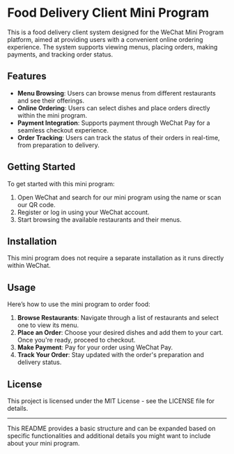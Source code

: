 # Food Delivery Client Mini Program

This is a food delivery client system designed for the WeChat Mini Program platform, aimed at providing users with a convenient online ordering experience. The system supports viewing menus, placing orders, making payments, and tracking order status.

## Features

- **Menu Browsing**: Users can browse menus from different restaurants and see their offerings.
- **Online Ordering**: Users can select dishes and place orders directly within the mini program.
- **Payment Integration**: Supports payment through WeChat Pay for a seamless checkout experience.
- **Order Tracking**: Users can track the status of their orders in real-time, from preparation to delivery.

## Getting Started

To get started with this mini program:

1. Open WeChat and search for our mini program using the name or scan our QR code.
2. Register or log in using your WeChat account.
3. Start browsing the available restaurants and their menus.

## Installation

This mini program does not require a separate installation as it runs directly within WeChat.

## Usage

Here’s how to use the mini program to order food:

1. **Browse Restaurants**: Navigate through a list of restaurants and select one to view its menu.
2. **Place an Order**: Choose your desired dishes and add them to your cart. Once you're ready, proceed to checkout.
3. **Make Payment**: Pay for your order using WeChat Pay.
4. **Track Your Order**: Stay updated with the order's preparation and delivery status.

## License

This project is licensed under the MIT License - see the LICENSE file for details.

---

This README provides a basic structure and can be expanded based on specific functionalities and additional details you might want to include about your mini program.
